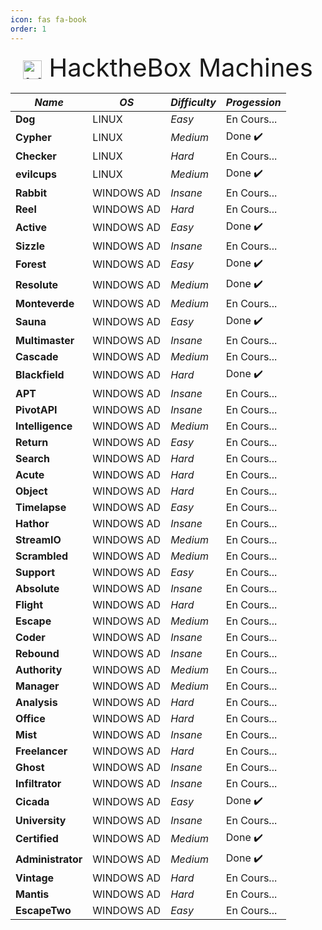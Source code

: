```yaml
---
icon: fas fa-book
order: 1
---
```



<div style="text-align: center; font-size: 40px;">
  <img src="https://i.ibb.co/4nqKzbkW/Hackthebox-cube.png" alt="HackTheBox Logo" width="30" style="vertical-align: middle;">
  HacktheBox Machines 
</div>



| **_Name_** 	| **_OS_** 	| **_Difficulty_** 	| **_Progession_** 	|
|---	|---	|---	|---	|
| **Dog** 	| LINUX 	| _Easy_ 	| En Cours... 	|
| **Cypher** 	| LINUX 	| _Medium_ 	| Done ✔️ 	|
| **Checker** 	| LINUX 	| _Hard_ 	| En Cours... 	|
| **evilcups** 	| LINUX 	| _Medium_ 	| Done ✔️ 	|
| **Rabbit** 	| WINDOWS AD 	| _Insane_ 	| En Cours... 	|
| **Reel** 	| WINDOWS AD 	| _Hard_ 	| En Cours... 	|
| **Active** 	| WINDOWS AD 	| _Easy_ 	| Done ✔️ 	|
| **Sizzle** 	| WINDOWS AD 	| _Insane_ 	| En Cours... 	|
| **Forest** 	| WINDOWS AD 	| _Easy_ 	| Done ✔️ 	|
| **Resolute** 	| WINDOWS AD 	| _Medium_ 	| Done ✔️ 	|
| **Monteverde** 	| WINDOWS AD 	| _Medium_ 	| En Cours... 	
| **Sauna** 	| WINDOWS AD 	| _Easy_ 	| Done ✔️ 	|
| **Multimaster** 	| WINDOWS AD 	| _Insane_ 	| En Cours... 	|
| **Cascade** 	| WINDOWS AD 	| _Medium_ 	| En Cours... 	|
| **Blackfield** 	| WINDOWS AD 	| _Hard_ 	| Done ✔️ 	|
| **APT** 	| WINDOWS AD 	| _Insane_ 	| En Cours... 	|
| **PivotAPI** 	| WINDOWS AD 	| _Insane_ 	| En Cours... 	|
| **Intelligence** 	| WINDOWS AD 	| _Medium_ 	| En Cours... 	|
| **Return** 	| WINDOWS AD 	| _Easy_ 	| En Cours... 	|
| **Search** 	| WINDOWS AD 	| _Hard_ 	| En Cours... 	|
| **Acute** 	| WINDOWS AD 	| _Hard_ 	| En Cours... 	|
| **Object** 	| WINDOWS AD 	| _Hard_ 	| En Cours... 	|
| **Timelapse** 	| WINDOWS AD 	| _Easy_ 	| En Cours... 	|
| **Hathor** 	| WINDOWS AD 	| _Insane_ 	| En Cours... 	|
| **StreamIO** 	| WINDOWS AD 	| _Medium_ 	| En Cours... 	|
| **Scrambled** 	| WINDOWS AD 	| _Medium_ 	| En Cours... 	|
| **Support** 	| WINDOWS AD 	| _Easy_ 	| En Cours... 	|
| **Absolute** 	| WINDOWS AD 	| _Insane_ 	| En Cours... 	|
| **Flight** 	| WINDOWS AD 	| _Hard_ 	| En Cours... 	|
| **Escape** 	| WINDOWS AD 	| _Medium_ 	| En Cours... 	|
| **Coder** 	| WINDOWS AD 	| _Insane_ 	| En Cours... 	|
| **Rebound** 	| WINDOWS AD 	| _Insane_ 	| En Cours... 	|
| **Authority** 	| WINDOWS AD 	| _Medium_ 	| En Cours... 	|
| **Manager** 	| WINDOWS AD 	| _Medium_ 	| En Cours... 	|
| **Analysis** 	| WINDOWS AD 	| _Hard_ 	| En Cours... 	|
| **Office** 	| WINDOWS AD 	| _Hard_ 	| En Cours... 	|
| **Mist** 	| WINDOWS AD 	| _Insane_ 	| En Cours... 	|
| **Freelancer** 	| WINDOWS AD 	| _Hard_ 	| En Cours... 	|
| **Ghost** 	| WINDOWS AD 	| _Insane_ 	| En Cours... 	|
| **Infiltrator** 	| WINDOWS AD 	| _Insane_ 	| En Cours... 	|
| **Cicada** 	| WINDOWS AD 	| _Easy_ 	| Done ✔️ 	|
| **University** 	| WINDOWS AD 	| _Insane_ 	| En Cours... 	|
| **Certified** 	| WINDOWS AD 	| _Medium_ 	| Done ✔️ 	|
| **Administrator** 	| WINDOWS AD 	| _Medium_ 	| Done ✔️ 	|
| **Vintage** 	| WINDOWS AD 	| _Hard_ 	| En Cours... 	|
| **Mantis** 	| WINDOWS AD 	| _Hard_ 	| En Cours... 	|
| **EscapeTwo** 	| WINDOWS AD 	| _Easy_ 	| En Cours... 	|